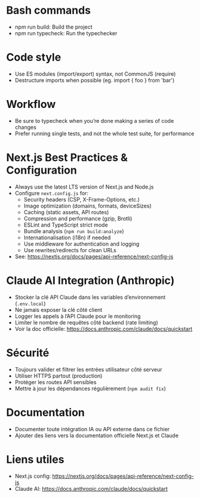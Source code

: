 # Bash commands
- npm run build: Build the project
- npm run typecheck: Run the typechecker

# Code style
- Use ES modules (import/export) syntax, not CommonJS (require)
- Destructure imports when possible (eg. import { foo } from 'bar')

# Workflow
- Be sure to typecheck when you’re done making a series of code changes
- Prefer running single tests, and not the whole test suite, for performance

# Next.js Best Practices & Configuration
- Always use the latest LTS version of Next.js and Node.js
- Configure `next.config.js` for:
  - Security headers (CSP, X-Frame-Options, etc.)
  - Image optimization (domains, formats, deviceSizes)
  - Caching (static assets, API routes)
  - Compression and performance (gzip, Brotli)
  - ESLint and TypeScript strict mode
  - Bundle analysis (`npm run build:analyze`)
  - Internationalisation (i18n) if needed
  - Use middleware for authentication and logging
  - Use rewrites/redirects for clean URLs
- See: https://nextjs.org/docs/pages/api-reference/next-config-js

# Claude AI Integration (Anthropic)
- Stocker la clé API Claude dans les variables d’environnement (`.env.local`)
- Ne jamais exposer la clé côté client
- Logger les appels à l’API Claude pour le monitoring
- Limiter le nombre de requêtes côté backend (rate limiting)
- Voir la doc officielle: https://docs.anthropic.com/claude/docs/quickstart

# Sécurité
- Toujours valider et filtrer les entrées utilisateur côté serveur
- Utiliser HTTPS partout (production)
- Protéger les routes API sensibles
- Mettre à jour les dépendances régulièrement (`npm audit fix`)

# Documentation
- Documenter toute intégration IA ou API externe dans ce fichier
- Ajouter des liens vers la documentation officielle Next.js et Claude

# Liens utiles
- Next.js config: https://nextjs.org/docs/pages/api-reference/next-config-js
- Claude AI: https://docs.anthropic.com/claude/docs/quickstart
